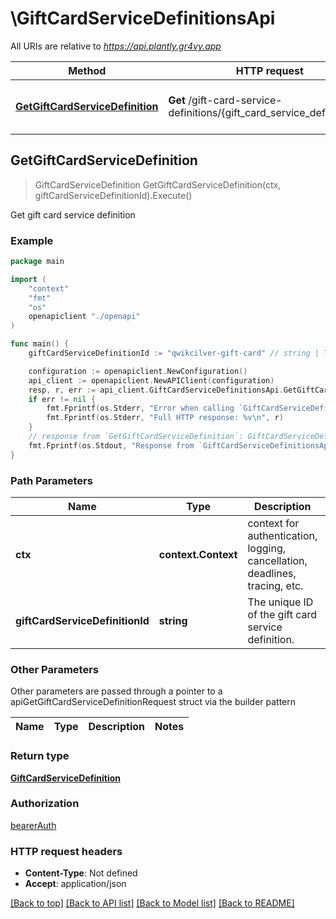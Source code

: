 # \GiftCardServiceDefinitionsApi

All URIs are relative to *https://api.plantly.gr4vy.app*

Method | HTTP request | Description
------------- | ------------- | -------------
[**GetGiftCardServiceDefinition**](GiftCardServiceDefinitionsApi.md#GetGiftCardServiceDefinition) | **Get** /gift-card-service-definitions/{gift_card_service_definition_id} | Get gift card service definition



## GetGiftCardServiceDefinition

> GiftCardServiceDefinition GetGiftCardServiceDefinition(ctx, giftCardServiceDefinitionId).Execute()

Get gift card service definition



### Example

```go
package main

import (
    "context"
    "fmt"
    "os"
    openapiclient "./openapi"
)

func main() {
    giftCardServiceDefinitionId := "qwikcilver-gift-card" // string | The unique ID of the gift card service definition.

    configuration := openapiclient.NewConfiguration()
    api_client := openapiclient.NewAPIClient(configuration)
    resp, r, err := api_client.GiftCardServiceDefinitionsApi.GetGiftCardServiceDefinition(context.Background(), giftCardServiceDefinitionId).Execute()
    if err != nil {
        fmt.Fprintf(os.Stderr, "Error when calling `GiftCardServiceDefinitionsApi.GetGiftCardServiceDefinition``: %v\n", err)
        fmt.Fprintf(os.Stderr, "Full HTTP response: %v\n", r)
    }
    // response from `GetGiftCardServiceDefinition`: GiftCardServiceDefinition
    fmt.Fprintf(os.Stdout, "Response from `GiftCardServiceDefinitionsApi.GetGiftCardServiceDefinition`: %v\n", resp)
}
```

### Path Parameters


Name | Type | Description  | Notes
------------- | ------------- | ------------- | -------------
**ctx** | **context.Context** | context for authentication, logging, cancellation, deadlines, tracing, etc.
**giftCardServiceDefinitionId** | **string** | The unique ID of the gift card service definition. | 

### Other Parameters

Other parameters are passed through a pointer to a apiGetGiftCardServiceDefinitionRequest struct via the builder pattern


Name | Type | Description  | Notes
------------- | ------------- | ------------- | -------------


### Return type

[**GiftCardServiceDefinition**](GiftCardServiceDefinition.md)

### Authorization

[bearerAuth](../README.md#bearerAuth)

### HTTP request headers

- **Content-Type**: Not defined
- **Accept**: application/json

[[Back to top]](#) [[Back to API list]](../README.md#documentation-for-api-endpoints)
[[Back to Model list]](../README.md#documentation-for-models)
[[Back to README]](../README.md)

